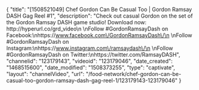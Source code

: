 {
    "title": "[1508521049] Chef Gordon Can Be Casual Too | Gordon Ramsay DASH Gag Reel #1",
    "description": "Check out casual Gordon on the set of the Gordon Ramsay DASH game studio! Download now: http:\/\/hyperurl.co\/grd_video\n \nFollow #GordonRamsayDash on Facebook:\nhttps:\/\/www.facebook.com\/GordonRamsayDash\/\n \nFollow #GordonRamsayDash on Instagram:\nhttps:\/\/www.instagram.com\/ramsaydash\/\n \nFollow #GordonRamsayDash on Twitter:\nhttps:\/\/twitter.com\/RamsayDASH",
    "channelid": "123179143",
    "videoid": "123179046",
    "date_created": "1468515600",
    "date_modified": "1508373255",
    "type": "captivate",
    "layout": "channelVideo",
    "url": "\/food-network\/chef-gordon-can-be-casual-too-gordon-ramsay-dash-gag-reel-1\/123179143-123179046"
}